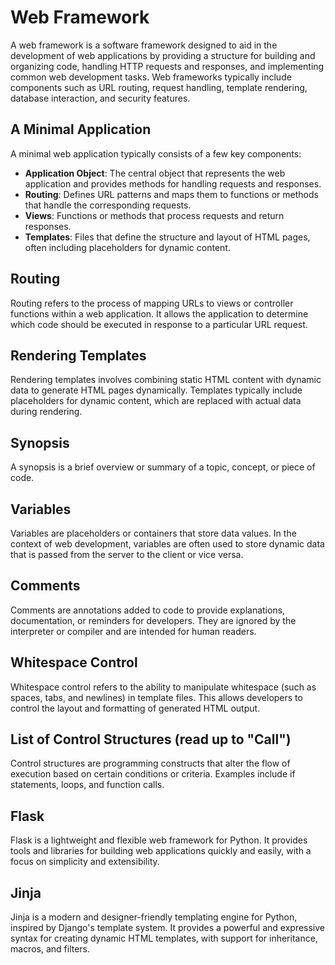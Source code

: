 # Web Framework

A web framework is a software framework designed to aid in the development of web applications by providing a structure for building and organizing code, handling HTTP requests and responses, and implementing common web development tasks. Web frameworks typically include components such as URL routing, request handling, template rendering, database interaction, and security features.

## A Minimal Application

A minimal web application typically consists of a few key components:

- **Application Object**: The central object that represents the web application and provides methods for handling requests and responses.
- **Routing**: Defines URL patterns and maps them to functions or methods that handle the corresponding requests.
- **Views**: Functions or methods that process requests and return responses.
- **Templates**: Files that define the structure and layout of HTML pages, often including placeholders for dynamic content.

## Routing

Routing refers to the process of mapping URLs to views or controller functions within a web application. It allows the application to determine which code should be executed in response to a particular URL request.

## Rendering Templates

Rendering templates involves combining static HTML content with dynamic data to generate HTML pages dynamically. Templates typically include placeholders for dynamic content, which are replaced with actual data during rendering.

## Synopsis

A synopsis is a brief overview or summary of a topic, concept, or piece of code.

## Variables

Variables are placeholders or containers that store data values. In the context of web development, variables are often used to store dynamic data that is passed from the server to the client or vice versa.

## Comments

Comments are annotations added to code to provide explanations, documentation, or reminders for developers. They are ignored by the interpreter or compiler and are intended for human readers.

## Whitespace Control

Whitespace control refers to the ability to manipulate whitespace (such as spaces, tabs, and newlines) in template files. This allows developers to control the layout and formatting of generated HTML output.

## List of Control Structures (read up to "Call")

Control structures are programming constructs that alter the flow of execution based on certain conditions or criteria. Examples include if statements, loops, and function calls.

## Flask

Flask is a lightweight and flexible web framework for Python. It provides tools and libraries for building web applications quickly and easily, with a focus on simplicity and extensibility.

## Jinja

Jinja is a modern and designer-friendly templating engine for Python, inspired by Django's template system. It provides a powerful and expressive syntax for creating dynamic HTML templates, with support for inheritance, macros, and filters.
